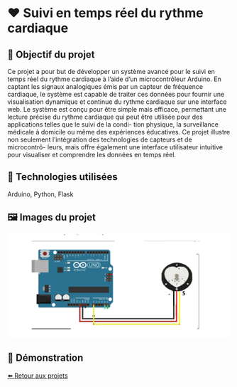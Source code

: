 # ❤️ Suivi en temps réel du rythme cardiaque

## 🎯 Objectif du projet
Ce projet a pour but de développer un système avancé pour le suivi en temps réel du
rythme cardiaque à l’aide d’un microcontrôleur Arduino. En captant les signaux analogiques
émis par un capteur de fréquence cardiaque, le système est capable de traiter ces données
pour fournir une visualisation dynamique et continue du rythme cardiaque sur une interface
web.
Le système est conçu pour être simple mais efficace, permettant une lecture précise du
rythme cardiaque qui peut être utilisée pour des applications telles que le suivi de la condi-
tion physique, la surveillance médicale à domicile ou même des expériences éducatives. Ce
projet illustre non seulement l’intégration des technologies de capteurs et de microcontrô-
leurs, mais offre également une interface utilisateur intuitive pour visualiser et comprendre
les données en temps réel.

## 🧰 Technologies utilisées
 Arduino, Python, Flask

## 🖼️ Images du projet
![Image du prototype](freq.png)

## 🎥 Démonstration




[⬅️ Retour aux projets](projets.md)


